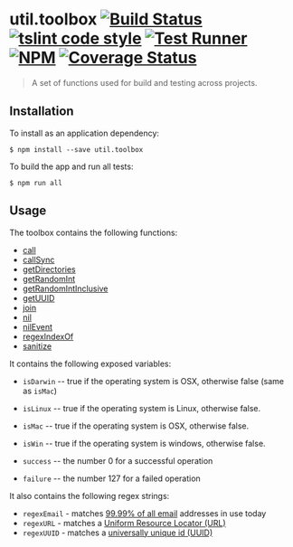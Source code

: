 # util.toolbox [![Build Status](https://travis-ci.org/jmquigley/util.toolbox.svg?branch=master)](https://travis-ci.org/jmquigley/util.toolbox) [![tslint code style](https://img.shields.io/badge/code_style-TSlint-5ed9c7.svg)](https://palantir.github.io/tslint/) [![Test Runner](https://img.shields.io/badge/testing-ava-blue.svg)](https://github.com/avajs/ava) [![NPM](https://img.shields.io/npm/v/util.toolbox.svg)](https://www.npmjs.com/package/util.toolbox) [![Coverage Status](https://coveralls.io/repos/github/jmquigley/util.toolbox/badge.svg?branch=master)](https://coveralls.io/github/jmquigley/util.toolbox?branch=master)

> A set of functions used for build and testing across projects.

## Installation

To install as an application dependency:
```
$ npm install --save util.toolbox
```

To build the app and run all tests:
```
$ npm run all
```

## Usage

The toolbox contains the following functions:

- [call](docs/index.md#call)
- [callSync](docs/index.md#callSync)
- [getDirectories](docs/index.md#getDirectories)
- [getRandomInt](docs/index.md#getRandomInt)
- [getRandomIntInclusive](docs/index.md#getRandomIntInclusive)
- [getUUID](docs/index.md#getUUID)
- [join](docs/index.md#join)
- [nil](docs/index.md#nil)
- [nilEvent](docs/index.md#nilEvent)
- [regexIndexOf](docs/index.md#regexIndexOf)
- [sanitize](docs/index.md#sanitize)

It contains the following exposed variables:

- `isDarwin` -- true if the operating system is OSX, otherwise false (same as `isMac`)
- `isLinux` -- true if the operating system is Linux, otherwise false.
- `isMac` -- true if the operating system is OSX, otherwise false.
- `isWin` -- true if the operating system is windows, otherwise false.

- `success` -- the number 0 for a successful operation
- `failure` -- the number 127 for a failed operation

It also contains the following regex strings:

- `regexEmail` - matches [99.99% of all email](http://www.regular-expressions.info/email.html) addresses in use today
- `regexURL` - matches a [Uniform Resource Locator (URL)](https://en.wikipedia.org/wiki/URL)
- `regexUUID` - matches a [universally unique id (UUID)](https://en.wikipedia.org/wiki/Universally_unique_identifier)
